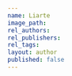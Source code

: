 ```yaml
---
name: Liarte
image_path:
rel_authors:
rel_publishers:
rel_tags:
layout: author
published: false
---
```

